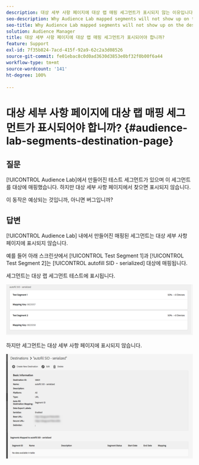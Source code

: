 ```yaml
---
description: 대상 세부 사항 페이지에 대상 랩 매핑 세그먼트가 표시되지 않는 이유입니다.
seo-description: Why Audience Lab mapped segments will not show up on the destination details page.
seo-title: Why Audience Lab mapped segments will not show up on the destination details page.
solution: Audience Manager
title: 대상 세부 사항 페이지에 대상 랩 매핑 세그먼트가 표시되어야 합니까?
feature: Support
exl-id: 7f35b824-7acd-415f-92a9-62c2a3d08526
source-git-commit: fe01ebac8c0d0ad3630d3853e0bf32f0b00f6a44
workflow-type: tm+mt
source-wordcount: '141'
ht-degree: 100%

---
```


# 대상 세부 사항 페이지에 대상 랩 매핑 세그먼트가 표시되어야 합니까? {#audience-lab-segments-destination-page}

## 질문

[!UICONTROL Audience Lab]에서 만들어진 테스트 세그먼트가 있으며 이 세그먼트를 대상에 매핑했습니다. 하지만 대상 세부 사항 페이지에서 찾으면 표시되지 않습니다.

이 동작은 예상되는 것입니까, 아니면 버그입니까?

## 답변

[!UICONTROL Audience Lab] 내에서 만들어진 매핑된 세그먼트는 대상 세부 사항 페이지에 표시되지 않습니다.

예를 들어 아래 스크린샷에서 [!UICONTROL Test Segment 1]과 [!UICONTROL Test Segment 2]는 [!UICONTROL autofill SID - serialized] 대상에 매핑됩니다.

세그먼트는 대상 랩 세그먼트 테스트에 표시됩니다.

![대상 랩 세그먼트 보기 이미지](assets/should_i_see_my_aamlab01.png)

하지만 세그먼트는 대상 세부 사항 페이지에 표시되지 않습니다.

![대상 세부 사항 페이지의 이미지](assets/should_i_see_my_aamlab02.png)
